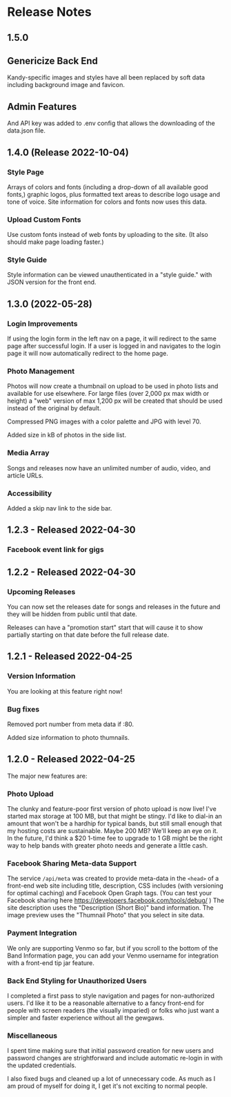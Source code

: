 # Release Notes

## 1.5.0

## Genericize Back End

Kandy-specific images and styles have all been replaced by soft data including background image and favicon.

## Admin Features

And API key was added to .env config that allows the downloading of the data.json file.

## 1.4.0 (Release 2022-10-04)

### Style Page

Arrays of colors and fonts (including a drop-down of all available good fonts,) graphic logos, plus formatted text areas to describe logo usage and tone of voice. Site information for colors and fonts now uses this data.

### Upload Custom Fonts

Use custom fonts instead of web fonts by uploading to the site. (It also should make page loading faster.)

### Style Guide

Style information can be viewed unauthenticated in a "style guide." with JSON version for the front end.

## 1.3.0 (2022-05-28)

### Login Improvements

If using the login form in the left nav on a page, it will redirect to the same page after successful login. If a user is logged in and navigates to the login page it will now automatically redirect to the home page.

### Photo Management

Photos will now create a thumbnail on upload to be used in photo lists and available for use elsewhere. For large files (over 2,000 px max width or height) a "web" version of max 1,200 px will be created that should be used instead of the original by default.

Compressed PNG images with a color palette and JPG with level 70.

Added size in kB of photos in the side list.

### Media Array

Songs and releases now have an unlimited number of audio, video, and article URLs.

### Accessibility

Added a skip nav link to the side bar.

## 1.2.3 - Released 2022-04-30

### Facebook event link for gigs

## 1.2.2 - Released 2022-04-30

### Upcoming Releases

You can now set the releases date for songs and releases in the future and they will be hidden from public until that date.

Releases can have a "promotion start" start that will cause it to show partially starting on that date before the full release date.

## 1.2.1 - Released 2022-04-25

### Version Information

You are looking at this feature right now!

### Bug fixes

Removed port number from meta data if :80.

Added size information to photo thumnails.

## 1.2.0 - Released 2022-04-25

The major new features are:

### Photo Upload

The clunky and feature-poor first version of photo upload is now live! I've started max storage at 100 MB, but that might be stingy. I'd like to dial-in an amount that won't be a hardhip for typical bands, but still small enough that my hosting costs are sustainable. Maybe 200 MB? We'll keep an eye on it. In the future,  I'd think a $20 1-time fee to upgrade to 1 GB might be the right way to help bands with greater photo needs and generate a little cash.

### Facebook Sharing Meta-data Support

The service `/api/meta` was created to provide meta-data in the `<head>` of a front-end web site including title, description, CSS includes (with versioning for optimal caching) and Facebook Open Graph tags. (You can test your Facebook sharing here https://developers.facebook.com/tools/debug/ ) The site description uses the "Description (Short Bio)" band information. The image preview uses the "Thumnail Photo" that you select in site data.

### Payment Integration

We only are supporting Venmo so far, but if you scroll to the bottom of the Band Information page, you can add your Venmo username for integration with a front-end tip jar feature.

### Back End Styling for Unauthorized Users

I completed a first pass to style navigation and pages for non-authorized users. I'd like it to be a reasonable alternative to a fancy front-end for people with screen readers (the visually imparied) or folks who just want a simpler and faster experience without all the gewgaws.

### Miscellaneous

I spent time making sure that initial password creation for new users and password changes are strightforward and include automatic re-login in with the updated credentials.

I also fixed bugs and cleaned up a lot of unnecessary code. As much as I am proud of myself for doing it, I get it's not exciting to normal people.

